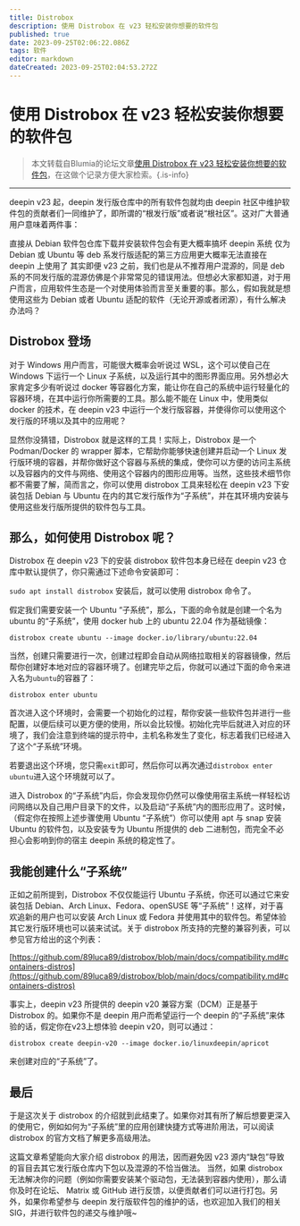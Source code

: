 ```yaml
---
title: Distrobox
description: 使用 Distrobox 在 v23 轻松安装你想要的软件包
published: true
date: 2023-09-25T02:06:22.086Z
tags: 软件
editor: markdown
dateCreated: 2023-09-25T02:04:53.272Z
---
```


# 使用 Distrobox 在 v23 轻松安装你想要的软件包
> 本文转载自Blumia的论坛文章[使用 Distrobox 在 v23 轻松安装你想要的软件包](https://bbs.deepin.org/post/257787)，在这做个记录方便大家检索。{.is-info}

---
deepin v23 起，deepin 发行版仓库中的所有软件包就均由 deepin 社区中维护软件包的贡献者们一同维护了，即所谓的“根发行版”或者说“根社区”。这对广大普通用户意味着两件事：

直接从 Debian 软件包仓库下载并安装软件包会有更大概率搞坏 deepin 系统
仅为 Debian 或 Ubuntu 等 deb 系发行版适配的第三方应用更大概率无法直接在 deepin 上使用了
其实即便 v23 之前，我们也是从不推荐用户混源的，同是 deb 系的不同发行版的混源仿佛是个非常常见的错误用法。但想必大家都知道，对于用户而言，应用软件生态是一个对使用体验而言至关重要的事。那么，假如我就是想使用这些为 Debian 或者 Ubuntu 适配的软件（无论开源或者闭源），有什么解决办法吗？

## Distrobox 登场
对于 Windows 用户而言，可能很大概率会听说过 WSL，这个可以使自己在 Windows 下运行一个 Linux 子系统，以及运行其中的图形界面应用。另外想必大家肯定多少有听说过 docker 等容器化方案，能让你在自己的系统中运行轻量化的容器环境，在其中运行你所需要的工具。那么能不能在 Linux 中，使用类似 docker 的技术，在 deepin v23 中运行一个发行版容器，并使得你可以使用这个发行版的环境以及其中的应用呢？

显然你没猜错，Distrobox 就是这样的工具！实际上，Distrobox 是一个 Podman/Docker 的 wrapper 脚本，它帮助你能够快速创建并启动一个 Linux 发行版环境的容器，并帮你做好这个容器与系统的集成，使你可以方便的访问主系统以及容器内的文件与网络、使用这个容器内的图形应用等。当然，这些技术细节你都不需要了解，简而言之，你可以使用 distrobox 工具来轻松在 deepin v23 下安装包括 Debian 与 Ubuntu 在内的其它发行版作为“子系统”，并在其环境内安装与使用这些发行版所提供的软件包与工具。

## 那么，如何使用 Distrobox 呢？

Distrobox 在 deepin v23 下的安装
distrobox 软件包本身已经在 deepin v23 仓库中默认提供了，你只需通过下述命令安装即可：

```sudo apt install distrobox```
安装后，就可以使用 distrobox 命令了。

假定我们需要安装一个 Ubuntu “子系统”，那么，下面的命令就是创建一个名为 ubuntu 的“子系统”，使用 docker hub 上的 ubuntu 22.04 作为基础镜像：
```
distrobox create ubuntu --image docker.io/library/ubuntu:22.04
```
当然，创建只需要进行一次，创建过程即会自动从网络拉取相关的容器镜像，然后帮你创建好本地对应的容器环境了。创建完毕之后，你就可以通过下面的命令来进入名为`ubuntu`的容器了：
```
distrobox enter ubuntu
```
首次进入这个环境时，会需要一个初始化的过程，帮你安装一些软件包并进行一些配置，以便后续可以更方便的使用，所以会比较慢。初始化完毕后就进入对应的环境了，我们会注意到终端的提示符中，主机名称发生了变化，标志着我们已经进入了这个“子系统”环境。

若要退出这个环境，您只需`exit`即可，然后你可以再次通过`distrobox enter ubuntu`进入这个环境就可以了。

进入 Distrobox 的“子系统”内后，你会发现你仍然可以像使用宿主系统一样轻松访问网络以及自己用户目录下的文件，以及启动“子系统”内的图形应用了。这时候，（假定你在按照上述步骤使用 Ubuntu “子系统”）你可以使用 apt 与 snap 安装 Ubuntu 的软件包，以及安装专为 Ubuntu 所提供的 deb 二进制包，而完全不必担心会影响到你的宿主 deepin 系统的稳定性了。

## 我能创建什么“子系统”
正如之前所提到，Distrobox 不仅仅能运行 Ubuntu 子系统，你还可以通过它来安装包括 Debian、Arch Linux、Fedora、openSUSE 等“子系统”！这样，对于喜欢追新的用户也可以安装 Arch Linux 或 Fedora 并使用其中的软件包。希望体验其它发行版环境也可以装来试试。关于 distrobox 所支持的完整的兼容列表，可以参见官方给出的这个列表：

[https://github.com/89luca89/distrobox/blob/main/docs/compatibility.md#containers-distros](https://github.com/89luca89/distrobox/blob/main/docs/compatibility.md#containers-distros)

事实上，deepin v23 所提供的 deepin v20 兼容方案（DCM）正是基于 Distrobox 的。如果你不是 deepin 用户而希望运行一个 deepin 的“子系统”来体验的话，假定你在v23上想体验 deepin v20，则可以通过：
```
distrobox create deepin-v20 --image docker.io/linuxdeepin/apricot
```
 来创建对应的“子系统”了。
## 最后
于是这次关于 distrobox 的介绍就到此结束了。如果你对其有所了解后想要更深入的使用它，例如如何为“子系统”里的应用创建快捷方式等进阶用法，可以阅读 distrobox 的官方文档了解更多高级用法。

这篇文章希望能向大家介绍 distrobox 的用法，因而避免因 v23 源内“缺包”导致的盲目去其它发行版仓库内下包以及混源的不恰当做法。
当然，如果 distrobox 无法解决你的问题（例如你需要安装某个驱动包，无法装到容器内使用），那么请你及时在论坛、 Matrix 或 GitHub 进行反馈，以便贡献者们可以进行打包。另外，如果你希望参与 deepin 发行版软件包的维护的话，也欢迎加入我们的相关 SIG，并进行软件包的递交与维护哦~

